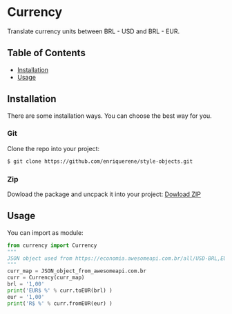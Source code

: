 # Currency
Translate currency units between BRL - USD and BRL - EUR.

## Table of Contents
- [Installation](#installation)
- [Usage](#usage)


## <a name="installation"></a> Installation
There are some installation ways. You can choose the best way for you.

### Git
Clone the repo into your project:
```bash
$ git clone https://github.com/enriquerene/style-objects.git
```

### Zip
Dowload the package and uncpack it into your project:
[Dowload ZIP](https://github.com/enriquerene/style-objects/archive/main.zip)

## <a name="usage"></a> Usage
You can import as module:
```python
from currency import Currency
"""
JSON object used from https://economia.awesomeapi.com.br/all/USD-BRL,EUR-BRL
"""
curr_map = JSON_object_from_awesomeapi.com.br
curr = Currency(curr_map)
brl = '1,00'
print('EUR$ %' % curr.toEUR(brl) )
eur = '1,00'
print('R$ %' % curr.fromEUR(eur) )
```


